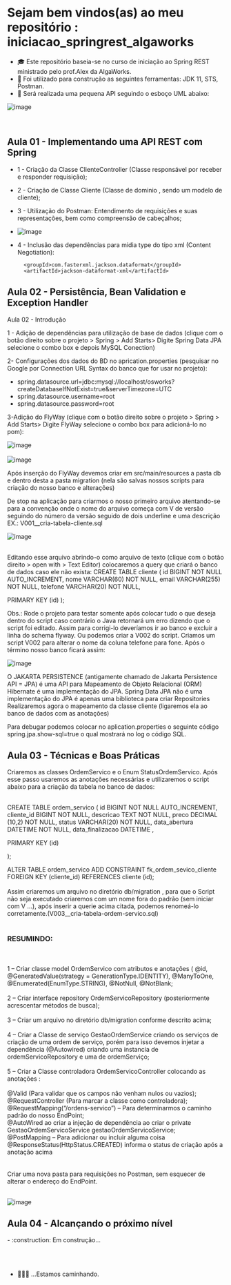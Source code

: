 # Sejam bem vindos(as) ao meu repositório : iniciacao_springrest_algaworks


- :mortar_board: Este repositório baseia-se no curso de iniciação ao Spring REST ministrado pelo prof.Alex da AlgaWorks.
- :construction: Foi utilizado para construção as seguintes ferramentas: JDK 11, STS, Postman.
- :memo: Será realizada uma pequena API seguindo o esboço UML abaixo:


![image](https://user-images.githubusercontent.com/59769434/111009831-7148b480-8373-11eb-8d01-d21a544d9ff2.png)

</br>
<h2>Aula 01 - Implementando uma API REST com Spring</h2>

- 1 - Criação da Classe ClienteController (Classe responsável por receber e responder requisição);
- 2 - Criação de Classe Cliente (Classe de dominio , sendo um modelo de cliente);
- 3 - Utilização do Postman: Entendimento de requisições e suas representações, bem como compreensão de cabeçalhos;
- ![image](https://user-images.githubusercontent.com/59769434/111013866-eae69f80-837f-11eb-83e2-bb8e87f51cb7.png)

- 4 - Inclusão das dependências para midia type do tipo xml (Content Negotiation):
 
		<groupId>com.fasterxml.jackson.dataformat</groupId>
		<artifactId>jackson-dataformat-xml</artifactId>
		
<h2>Aula 02 - Persistência, Bean Validation e Exception Handler</h2>

Aula 02 - Introdução

1 - Adição de dependências para utilização de base de dados (clique com o botão direito sobre o projeto > Spring > Add Starts> Digite Spring Data JPA  selecione o combo box e depois MySQL Conection)

2- Configurações dos dados do BD no aprication.properties (pesquisar no Google por Connection URL Syntax do banco que for usar no projeto):<br>
- spring.datasource.url=jdbc:mysql://localhost/osworks?createDatabaseIfNotExist=true&serverTimezone=UTC
- spring.datasource.username=root
- spring.datasource.password=root

3-Adição do FlyWay (clique com o botão direito sobre o projeto > Spring > Add Starts> Digite FlyWay   selecione o combo box para adicioná-lo no pom):

 
![image](https://user-images.githubusercontent.com/59769434/111552299-c6fcd280-8760-11eb-8a8e-5e007f5daf2a.png)
<br><br>
![image](https://user-images.githubusercontent.com/59769434/111552528-4be7ec00-8761-11eb-9ad3-4e74accaa9ec.png)



 

Após inserção do FlyWay devemos criar em src/main/resources a pasta db e dentro desta a pasta migration (nela são salvas nossos scripts para criação do nosso banco e alterações)<br> 

De stop na aplicação para criarmos o nosso primeiro arquivo atentando-se para a convenção onde o nome do arquivo começa com V de versão seguindo do número da versão seguido de dois underline e uma descrição EX.: V001__cria-tabela-cliente.sql
 
 
![image](https://user-images.githubusercontent.com/59769434/111552628-80f43e80-8761-11eb-97ae-0f45654f3c93.png)

 

<br>
Editando esse arquivo abrindo-o como arquivo de texto (clique com o botão direito > open with > Text Editor) colocaremos a query que criará o banco de dados caso ele não exista:
CREATE TABLE cliente
(
id BIGINT NOT NULL AUTO_INCREMENT,
nome VARCHAR(60) NOT NULL,
email VARCHAR(255) NOT NULL, 
telefone VARCHAR(20) NOT NULL,

PRIMARY KEY (id)
);

Obs.: Rode o projeto para testar somente após colocar tudo o que deseja dentro do script caso contrário o Java retornará um erro dizendo que o script foi editado. Assim para corrigi-lo deveríamos ir ao banco e excluir a linha do schema flyway. Ou podemos criar a V002 do script.
Criamos um script V002 para alterar o nome da coluna telefone para fone.
Após o término nosso banco ficará assim:

![image](https://user-images.githubusercontent.com/59769434/111552609-746fe600-8761-11eb-8ef8-9321a109e32e.png)

O JAKARTA PERSISTENCE (antigamente chamado de Jakarta Persistence API = JPA) é uma API para Mapeamento de Objeto Relacional (ORM) 
Hibernate é uma implementação do JPA.
Spring Data JPA não é uma implementação do JPA é apenas uma biblioteca para criar Repositories
Realizaremos agora o mapeamento da classe cliente (ligaremos ela ao banco de dados com as anotações)

Para debugar podemos colocar no aplication.properties o seguinte código spring.jpa.show-sql=true o qual mostrará no log o código SQL.




<h2>Aula 03 - Técnicas e Boas Práticas</h2>
Criaremos as classes OrdemServico e o Enum StatusOrdemServico. Após esse passo usaremos as anotações necessárias e utilizaremos o script abaixo para a criação da tabela no banco de dados:
<br><br>

CREATE TABLE ordem_servico
(
id BIGINT NOT NULL AUTO_INCREMENT,
cliente_id BIGINT NOT NULL,
descricao TEXT NOT NULL,
preco DECIMAL (10,2) NOT NULL,
status VARCHAR(20) NOT NULL,
data_abertura DATETIME NOT NULL,
data_finalizacao DATETIME ,

PRIMARY KEY (id)

);

ALTER TABLE ordem_servico ADD CONSTRAINT  fk_ordem_sevico_cliente
FOREIGN KEY (cliente_id) REFERENCES cliente (id);
<br><br>
Assim criaremos um arquivo no diretório db/migration , para que o Script não seja executado criaremos com um nome fora do padrão (sem iniciar com V ...), após inserir a querie acima citada, podemos renomeá-lo corretamente.(V003__cria-tabela-ordem-servico.sql)
<br><br>

<h3> RESUMINDO:</h3>
<br><br>
1 – Criar classe model OrdemServico com atributos e anotações (
@id, @GeneratedValue(strategy = GenerationType.IDENTITY), @ManyToOne, @Enumerated(EnumType.STRING), @NotNull, @NotBlank;
<br><br>
2 – Criar interface repository OrdemServicoRepository (posteriormente acrescentar métodos de busca);
<br><br>
3 – Criar um arquivo no diretório db/migration conforme descrito acima;
<br><br>
4 – Criar a Classe de serviço GestaoOrdemService criando os serviços de criação de uma ordem de serviço, porém para isso devemos injetar a dependência (@Autowired) criando uma instancia de ordemServicoRepository e uma de ordemServiço;
<br><br>
5 – Criar a Classe controladora  OrdemServicoController colocando as anotações :
<br><br>
@Valid (Para validar que os campos não venham nulos ou vazios);<br>
@RequestController (Para marcar a classe como controladora);<br>
@RequestMapping(“/ordens-servico”) – Para determinarmos o caminho padrão do nosso EndPoint;<br>
@AutoWired ao criar a injeção de dependência ao criar o private GestaoOrdemServicoService gestaoOrdemServicoService;<br>
@PostMapping – Para adicionar ou incluir alguma coisa<br>
@ResponseStatus(HttpStatus.CREATED) informa o status de criação após a anotação acima<br>
<br><br>
Criar uma nova pasta para requisições no Postman, sem esquecer de alterar o endereço do EndPoint.
<br><br>

![image](https://user-images.githubusercontent.com/59769434/112075254-e9bf2a80-8b56-11eb-9956-f6ea2822a54d.png)


<h2>Aula 04 - Alcançando o próximo nível</h2>
- :construction: Em construção...

</br></br>
- 🚶🚶🚶 ...Estamos caminhando.
